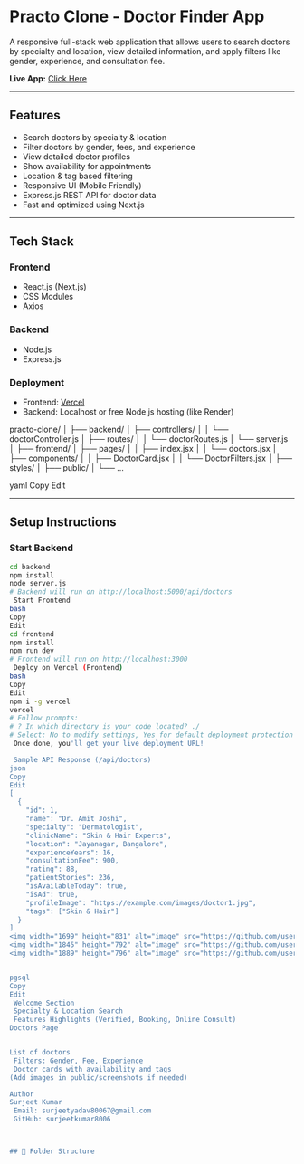 #  Practo Clone - Doctor Finder App

A responsive full-stack web application that allows users to search doctors by specialty and location, view detailed information, and apply filters like gender, experience, and consultation fee.

 **Live App:** [Click Here](https://frontend-hqjf4wgio-surjeet-kumars-projects.vercel.app)

---

##  Features

-  Search doctors by specialty & location
-  Filter doctors by gender, fees, and experience
-  View detailed doctor profiles
-  Show availability for appointments
-  Location & tag based filtering
-  Responsive UI (Mobile Friendly)
-  Express.js REST API for doctor data
-  Fast and optimized using Next.js

---

## Tech Stack

### Frontend
-  React.js (Next.js)
-  CSS Modules
-  Axios

### Backend
-  Node.js
-  Express.js

### Deployment
- Frontend: [Vercel](https://vercel.com/)
- Backend: Localhost or free Node.js hosting (like Render)

practo-clone/
│
├── backend/
│ ├── controllers/
│ │ └── doctorController.js
│ ├── routes/
│ │ └── doctorRoutes.js
│ └── server.js
│
├── frontend/
│ ├── pages/
│ │ ├── index.jsx
│ │ └── doctors.jsx
│ ├── components/
│ │ ├── DoctorCard.jsx
│ │ └── DoctorFilters.jsx
│ ├── styles/
│ ├── public/
│ └── ...

yaml
Copy
Edit

---

## Setup Instructions

### Start Backend

```bash
cd backend
npm install
node server.js
# Backend will run on http://localhost:5000/api/doctors
 Start Frontend
bash
Copy
Edit
cd frontend
npm install
npm run dev
# Frontend will run on http://localhost:3000
 Deploy on Vercel (Frontend)
bash
Copy
Edit
npm i -g vercel
vercel
# Follow prompts:
# ? In which directory is your code located? ./ 
# Select: No to modify settings, Yes for default deployment protection
 Once done, you'll get your live deployment URL!

 Sample API Response (/api/doctors)
json
Copy
Edit
[
  {
    "id": 1,
    "name": "Dr. Amit Joshi",
    "specialty": "Dermatologist",
    "clinicName": "Skin & Hair Experts",
    "location": "Jayanagar, Bangalore",
    "experienceYears": 16,
    "consultationFee": 900,
    "rating": 88,
    "patientStories": 236,
    "isAvailableToday": true,
    "isAd": true,
    "profileImage": "https://example.com/images/doctor1.jpg",
    "tags": ["Skin & Hair"]
  }
]
<img width="1699" height="831" alt="image" src="https://github.com/user-attachments/assets/113baaaf-1b69-4edf-abc1-db8e94e66389" />
<img width="1845" height="792" alt="image" src="https://github.com/user-attachments/assets/052d5316-2d73-49c0-9649-c81ed7c2363e" />
<img width="1889" height="796" alt="image" src="https://github.com/user-attachments/assets/f7d56b36-64f8-4292-a83d-f56df0201a92" />


pgsql
Copy
Edit
 Welcome Section
 Specialty & Location Search
 Features Highlights (Verified, Booking, Online Consult)
Doctors Page


List of doctors
 Filters: Gender, Fee, Experience
 Doctor cards with availability and tags
(Add images in public/screenshots if needed)

Author
Surjeet Kumar
 Email: surjeetyadav80067@gmail.com
 GitHub: surjeetkumar8006



## 📂 Folder Structure

